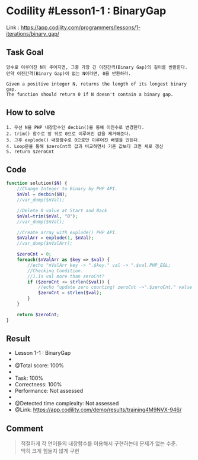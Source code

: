 # Codility #Lesson1-1 : BinaryGap
Link : https://app.codility.com/programmers/lessons/1-iterations/binary_gap/
## Task Goal
```
양수로 이루어진 N이 주어지면, 그중 가장 긴 이진간격(Binary Gap)의 길이를 반환한다.  
만약 이진간격(Binary Gap)이 없는 N이라면, 0을 반환하라.
```
```
Given a positive integer N, returns the length of its longest binary gap.
The function should return 0 if N doesn't contain a binary gap.
```
## How to solve
```
1. 우선 N을 PHP 내장함수인 decbin()을 통해 이진수로 변경한다.
2. trim() 함수로 앞 뒤로 0으로 이루어진 값을 제거해준다.
3. 그후 explode() 내장함수로 0으로만 이루어진 배열을 만든다.
4. Loop문을 통해 $zeroCnt의 값과 비교하면서 기존 값보다 크면 새로 갱신
5. return $zeroCnt
```
## Code
```php
function solution($N) {
    //Change Integer to Binary by PHP API.
    $nVal = decbin($N);
    //var_dump($nVal);

    //Delete 0 value at Start and Back
    $nVal=trim($nVal, "0");
    //var_dump($nVal);

    //Create array with explode() PHP API.
    $nValArr = explode(1, $nVal);
    //var_dump($nValArr);

    $zeroCnt = 0;
    foreach($nValArr as $key => $val) {
        //echo "nValArr key -> ".$key." val -> ".$val.PHP_EOL;
        //Checking Condition.
        //1.Is val more than zeroCnt?
        if ($zeroCnt <= strlen($val)) {
            //echo "update zero counting! zeroCnt ->".$zeroCnt." value length -> ".strlen($val).PHP_EOL;
            $zeroCnt = strlen($val);
        }
    }

    return $zeroCnt;
}
```
## Result
 * Lesson 1-1 : BinaryGap
 * 
 * @Total score: 100%
 * 
 * Task: 100%
 * Correctness: 100%
 * Performance: Not assessed
 * 
 * @Detected time complexity: Not assessed
 * @Link: https://app.codility.com/demo/results/training4M9NVX-946/
## Comment
> 적절하게 각 언어들의 내장함수를 이용해서 구현하는데 문제가 없는 수준.  
> 딱히 크게 힘들지 않게 구현
